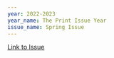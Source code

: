 ```yaml
---
year: 2022-2023
year_name: The Print Issue Year
issue_name: Spring Issue
---
```

[Link to Issue](<https://1a326c62-8578-4d6a-bca6-762972efcfa5.filesusr.com/ugd/e504ba_bb9fe0e79829488693c9d75c61fe0fd9.pdf>)

